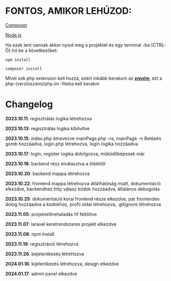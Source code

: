 # FONTOS, AMIKOR LEHÚZOD:

[Composer](https://getcomposer.org/download/)

[Node.js](https://nodejs.org/en/)

Ha ezek lent vannak akkor nyisd meg a projektet és egy terminal -ba (CTRL-Ö) írd be a következőket:

```
npm install
```

```
composer install
```

Mivel sok php extension kell hozzá, ezért inkább berakom az ***[enyém](https://anotepad.com/notes/4fiqbgx7)***, ezt a php-(verziószám)/php.ini -fileba kell berakni

# Changelog
**2023.10.11**: regisztrálás logika létrehozva 

**2023.10.13**: regisztrálás logika kibővítve 

**2023.10.15**: index.php átnevezve mainPage.php -ra, mainPage -n Belépés gomb hozzáadva, login.php létrehozva, login logika hozzáadva

**2023.10.17**: login, register logika átdolgozva, működőképesek már

**2023.10.18**: backend rész elválasztva a többitől

**2023.10.20**: backend mappa létrehozva

**2023.10.22**: frontend mappa létrehozva átláthatóság miatt, dokumentáció elkezdve, backendhez http válasz kódok hozzáadva, általános debugolás

**2023.10.25**: dokumentáció korai frontend része elkezdve, pár frontendes dolog hozzáadva a kódokhoz, profil oldal létrehozva, .gitignore létrehozva

**2023.11.05**: projektelőrehaladás hf feltöltve

**2023.11.07**: laravel keretrendszeres projekt elkezdve

**2023.11.08**: npm install

**2023.11.19**: regisztráció létrehozva

**2023.11.26**: bejelentkezés létrehozva

**2024.01.16**: kijelentkezés létrehozva, design elkezdve

**2024.01.17**: admin panel elkezdve